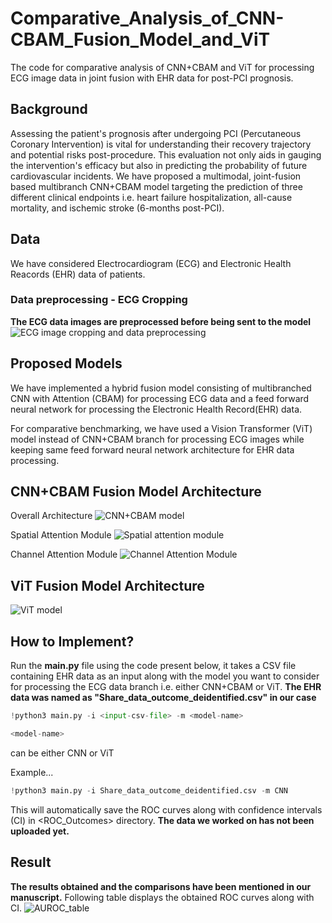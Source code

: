 # Comparative_Analysis_of_CNN-CBAM_Fusion_Model_and_ViT
The code for comparative analysis of CNN+CBAM and ViT for processing ECG image data in joint fusion with EHR data for post-PCI prognosis. 

## Background
Assessing the patient's prognosis after undergoing PCI (Percutaneous Coronary Intervention) is vital for understanding their recovery trajectory and potential risks post-procedure. This evaluation not only aids in gauging the intervention's efficacy but also in predicting the probability of future cardiovascular incidents. We have proposed a multimodal, joint-fusion based multibranch CNN+CBAM model targeting the prediction of three different clinical endpoints i.e. heart failure hospitalization, all-cause mortality, and ischemic stroke (6-months post-PCI).


## Data
We have considered Electrocardiogram (ECG) and Electronic Health Reacords (EHR) data of patients.

### Data preprocessing - ECG Cropping 
**The ECG data images are preprocessed before being sent to the model**
![ECG image cropping and data preprocessing](images/Cropped_ECG.png)


## Proposed Models

We have implemented a hybrid fusion model consisting of multibranched CNN with Attention (CBAM) for processing ECG data and a feed forward neural network for processing the Electronic Health Record(EHR) data.

For comparative benchmarking, we have used a Vision Transformer (ViT) model instead of CNN+CBAM branch for processing ECG images while keeping same feed forward neural network architecture for EHR data processing.

## CNN+CBAM Fusion Model Architecture
Overall Architecture
![CNN+CBAM model](images/CNN+CBAM_model_architecture.png)

Spatial Attention Module
![Spatial attention module](images/spatial_attention_module.png)

Channel Attention Module
![Channel Attention Module](images/channel_attention_module.png)


## ViT Fusion Model Architecture
![ViT model](images/Vit+MLP_model_architecture_final.png)

## How to Implement? 

Run the **main.py** file using the code present below, it takes a CSV file containing EHR data as an input along with the model you want to consider for processing the ECG data branch i.e. either CNN+CBAM or ViT.
**The EHR data was named as "Share_data_outcome_deidentified.csv" in our case**

```python
!python3 main.py -i <input-csv-file> -m <model-name>
```

```python
<model-name>
``` 
can be either CNN or ViT

Example...
```python
!python3 main.py -i Share_data_outcome_deidentified.csv -m CNN
```
This will automatically save the ROC curves along with confidence intervals (CI) in <ROC_Outcomes> directory.
**The data we worked on has not been uploaded yet.**

## Result

**The results obtained and the comparisons have been mentioned in our manuscript.**
Following table displays the obtained ROC curves along with CI.
![AUROC_table](images/AUROC_table.png)
